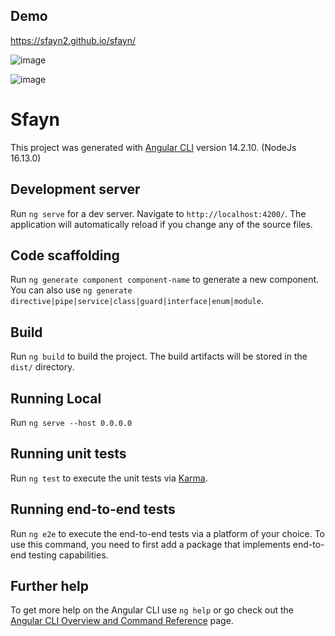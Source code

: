 ## Demo

https://sfayn2.github.io/sfayn/


![image](https://user-images.githubusercontent.com/3206118/132086506-8e07a475-54c3-4e0c-af3c-b96bee76d116.png)

![image](https://user-images.githubusercontent.com/3206118/132086526-d62fe3f4-d79f-408f-ae50-83170afc69e3.png)



# Sfayn

This project was generated with [Angular CLI](https://github.com/angular/angular-cli) version 14.2.10. (NodeJs 16.13.0)

## Development server

Run `ng serve` for a dev server. Navigate to `http://localhost:4200/`. The application will automatically reload if you change any of the source files.

## Code scaffolding

Run `ng generate component component-name` to generate a new component. You can also use `ng generate directive|pipe|service|class|guard|interface|enum|module`.

## Build

Run `ng build` to build the project. The build artifacts will be stored in the `dist/` directory.

## Running Local

Run `ng serve --host 0.0.0.0`

## Running unit tests

Run `ng test` to execute the unit tests via [Karma](https://karma-runner.github.io).

## Running end-to-end tests

Run `ng e2e` to execute the end-to-end tests via a platform of your choice. To use this command, you need to first add a package that implements end-to-end testing capabilities.

## Further help

To get more help on the Angular CLI use `ng help` or go check out the [Angular CLI Overview and Command Reference](https://angular.io/cli) page.
